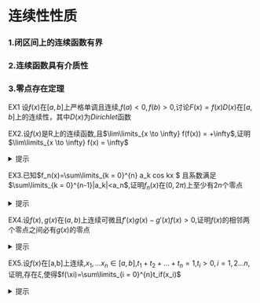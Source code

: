 # 连续性性质

### 1.闭区间上的连续函数有界

### 2.连续函数具有介质性

### 3.零点存在定理


EX1
设$f(x)$在$[a,b]$上严格单调且连续,$f(a)<0,f(b)>0,$讨论$F(x)=f(x)D(x)$在$[a,b]$上的连续性，其中$D(x)$为$Dirichlet$函数


EX2.设$f(x)$是R上的连续函数,且$\lim\limits_{x \to \infty} f(f(x)) = +\infty$,证明$\lim\limits_{x \to \infty} f(x) = \infty$

<details>
  <summary>提示</summary>
  反证
</details>

EX3.已知$f_n(x)=\sum\limits_{k = 0}^{n} a_k cos kx $
且系数满足$\sum\limits_{k = 0}^{n-1}|a_k|<a_n$,证明$f_n(x)$在$(0,2\pi)$上至少有$2n$个零点
<details>
  <summary>提示</summary>

  区间2n等分,考虑端点函数值乘积 < 0,利用零点存在定理
</details>


EX4.设$f(x),g(x)$在$(a,b)$上连续可微且$f'(x)g(x)-g'(x)f(x)>0$,证明$f(x)$的相邻两个零点之间必有$g(x)$的零点
<details>
  <summary>提示</summary>

  反证,考虑$\frac{f(x)}{g(x)}$
</details>


EX5.设$f(x)$在[a,b]上连续,$x_1,...x_n \in [a,b]$,$t_1+t_2+...+t_n=1$,$t_i>0,i=1,2...n$,证明,存在$\xi$,使得$f(\xi)=\sum\limits_{i = 0}^{n}t_if(x_i)$
<details>
  <summary>提示</summary>

  放缩,介值定理
</details>
